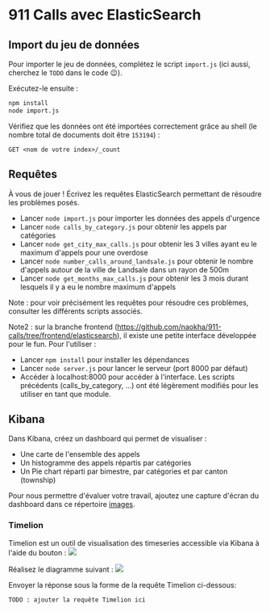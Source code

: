 # 911 Calls avec ElasticSearch

## Import du jeu de données

Pour importer le jeu de données, complétez le script `import.js` (ici aussi, cherchez le `TODO` dans le code :wink:).

Exécutez-le ensuite :

```bash
npm install
node import.js
```

Vérifiez que les données ont été importées correctement grâce au shell (le nombre total de documents doit être `153194`) :

```
GET <nom de votre index>/_count
```

## Requêtes

À vous de jouer ! Écrivez les requêtes ElasticSearch permettant de résoudre les problèmes posés.


* Lancer ```node import.js``` pour importer les données des appels d'urgence
* Lancer ```node calls_by_category.js``` pour obtenir les appels par catégories
* Lancer ```node get_city_max_calls.js``` pour obtenir les 3 villes ayant eu le maximum d'appels pour une overdose
* Lancer ```node number_calls_around_landsale.js``` pour obtenir le nombre d'appels autour de la ville de Landsale dans un rayon de 500m
* Lancer ```node get_months_max_calls.js``` pour obtenir les 3 mois durant lesquels il y a eu le nombre maximum d'appels

Note : pour voir précisément les requêtes pour résoudre ces problèmes, consulter les différents scripts associés.

Note2 : sur la branche frontend (https://github.com/naokha/911-calls/tree/frontend/elasticsearch), il existe une petite interface développée pour le fun. Pour l'utiliser :
* Lancer ```npm install``` pour installer les dépendances
* Lancer ```node server.js``` pour lancer le serveur (port 8000 par défaut)
* Accéder à localhost:8000 pour accéder à l'interface. Les scripts précédents (calls_by_category, ...) ont été légèrement modifiés pour les utiliser en tant que module.

## Kibana

Dans Kibana, créez un dashboard qui permet de visualiser :

* Une carte de l'ensemble des appels
* Un histogramme des appels répartis par catégories
* Un Pie chart réparti par bimestre, par catégories et par canton (township)

Pour nous permettre d'évaluer votre travail, ajoutez une capture d'écran du dashboard dans ce répertoire [images](images).

### Timelion
Timelion est un outil de visualisation des timeseries accessible via Kibana à l'aide du bouton : ![](images/timelion.png)

Réalisez le diagramme suivant :
![](images/timelion-chart.png)

Envoyer la réponse sous la forme de la requête Timelion ci-dessous:  

```
TODO : ajouter la requête Timelion ici
```
